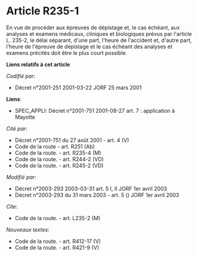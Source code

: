 # Article R235-1

En vue de procéder aux épreuves de dépistage et, le cas échéant, aux analyses et examens médicaux, cliniques et biologiques
prévus par l'article L. 235-2, le délai séparant, d'une part, l'heure de l'accident et, d'autre part, l'heure de l'épreuve de
dépistage et le cas échéant des analyses et examens précités doit être le plus court possible.

**Liens relatifs à cet article**

_Codifié par_:

  - Décret n°2001-251 2001-03-22 JORF 25 mars 2001

**Liens**:

  - SPEC_APPLI: Décret n°2001-751 2001-08-27 art. 7 : application à Mayotte

_Cité par_:

  - Décret n°2001-751 du 27 août 2001 - art. 4 (V)
  - Code de la route - art. R251 (Ab)
  - Code de la route. - art. R235-4 (M)
  - Code de la route. - art. R244-2 (VD)
  - Code de la route. - art. R245-2 (VD)

_Modifié par_:

  - Décret n°2003-293 2003-03-31 art. 5 I, II JORF 1er avril 2003
  - Décret n°2003-293 du 31 mars 2003 - art. 5 () JORF 1er avril 2003

_Cite_:

  - Code de la route. - art. L235-2 (M)

_Nouveaux textes_:

  - Code de la route. - art. R412-17 (V)
  - Code de la route. - art. R421-9 (V)
